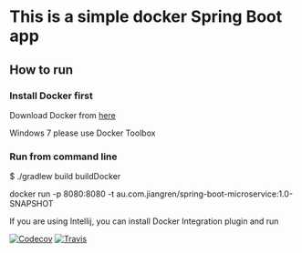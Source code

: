 # This is a simple docker Spring Boot app

## How to run

### Install Docker first

Download Docker from [here](https://www.docker.com/)

Windows 7 please use Docker Toolbox

### Run from command line

$ ./gradlew build buildDocker

docker run -p 8080:8080 -t au.com.jiangren/spring-boot-microservice:1.0-SNAPSHOT

If you are using Intellij, you can install Docker Integration plugin and run

[![Codecov](https://img.shields.io/codecov/c/github/YixiuJiang/springboot-microservice.svg)]()
[![Travis](https://img.shields.io/travis/YixiuJiang/springboot-microservice.svg)](https://travis-ci.org/YixiuJiang/springboot-microservice)
